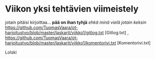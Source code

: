 # Viikon yksi tehtävien viimeistely

jotain pitäisi kirjoittaa...
**pää on ihan tyhjä** 
*ehkä minä vielä jotain keksin*
https://github.com/TuomasVaara/ot-harjoitustyo/blob/master/laskarit/viikko1/gitlog.txt [Gitlog.txt]
,
https://github.com/TuomasVaara/ot-harjoitustyo/blob/master/laskarit/viikko1/komentorivi.txt [Komentorivi.txt]

Lolski
